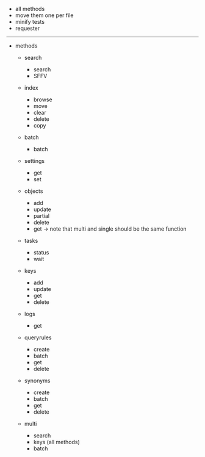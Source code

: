 - all methods
- move them one per file
- minify tests
- requester

--- 

- methods
  - search
    - search
    - SFFV
  - index
    - browse
    - move
    - clear
    - delete
    - copy
  - batch
    - batch
  - settings
    - get
    - set
  - objects
    - add
    - update
    - partial
    - delete
    - get
      -> note that multi and single should be the same function
  - tasks
    - status
    - wait
  - keys
    - add
    - update
    - get
    - delete
  - logs
    - get
  - queryrules
    - create
    - batch
    - get
    - delete
  - synonyms
    - create
    - batch
    - get
    - delete

  - multi
    - search
    - keys (all methods)
    - batch

